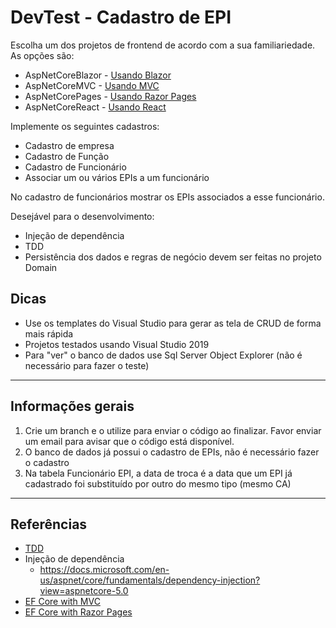 # DevTest - Cadastro de EPI

Escolha um dos projetos de frontend de acordo com a sua familiariedade. As opções são:
- AspNetCoreBlazor - [Usando Blazor](https://docs.microsoft.com/en-us/aspnet/core/blazor/?view=aspnetcore-5.0)
- AspNetCoreMVC - [Usando MVC](https://docs.microsoft.com/en-us/aspnet/core/mvc/overview?view=aspnetcore-5.0)
- AspNetCorePages - [Usando Razor Pages](https://docs.microsoft.com/en-us/aspnet/core/razor-pages/?view=aspnetcore-5.0&tabs=visual-studio)
- AspNetCoreReact - [Usando React](https://docs.microsoft.com/en-us/aspnet/core/client-side/spa/react?view=aspnetcore-5.0&tabs=visual-studio)

Implemente os seguintes cadastros:

- Cadastro de empresa
- Cadastro de Função
- Cadastro de Funcionário
- Associar um ou vários EPIs a um funcionário

No cadastro de funcionários mostrar os EPIs associados a esse funcionário.

Desejável para o desenvolvimento:
- Injeção de dependência
- TDD
- Persistência dos dados e regras de negócio devem ser feitas no projeto Domain

## Dicas
- Use os templates do Visual Studio para gerar as tela de CRUD de forma mais rápida
- Projetos testados usando Visual Studio 2019
- Para "ver" o banco de dados use Sql Server Object Explorer (não é necessário para fazer o teste)

---
## Informações gerais

1. Crie um branch e o utilize para enviar o código ao finalizar. Favor enviar um email para avisar que o código está disponível.
2. O banco de dados já possui o cadastro de EPIs, não é necessário fazer o cadastro
3. Na tabela Funcionário EPI, a data de troca é a data que um EPI já cadastrado foi substituído por outro do mesmo tipo (mesmo CA)

---
## Referências
- [TDD](https://en.wikipedia.org/wiki/Test-driven_development)
- Injeção de dependência
    - https://docs.microsoft.com/en-us/aspnet/core/fundamentals/dependency-injection?view=aspnetcore-5.0
- [EF Core with MVC](https://docs.microsoft.com/en-us/aspnet/core/data/ef-mvc/intro?view=aspnetcore-5.0)
- [	EF Core with Razor Pages ](https://docs.microsoft.com/en-us/aspnet/core/data/ef-rp/intro?view=aspnetcore-5.0&tabs=visual-studio)
